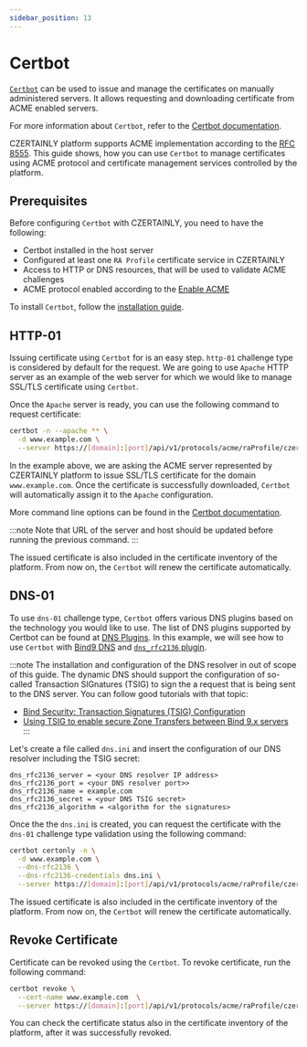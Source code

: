 ```yaml
---
sidebar_position: 13
---
```


# Certbot

[`Certbot`](https://certbot.eff.org/) can be used to issue and manage the certificates on manually administered servers. It allows requesting and downloading certificate from ACME enabled servers.

For more information about `Certbot`, refer to the [Certbot documentation](https://eff-certbot.readthedocs.io/en/stable/).

CZERTAINLY platform supports ACME implementation according to the [RFC 8555](https://datatracker.ietf.org/doc/html/rfc8555). This guide shows, how you can use `Certbot` to manage certificates using ACME protocol and certificate management services controlled by the platform.

## Prerequisites

Before configuring `Certbot` with CZERTAINLY, you need to have the following:
- Certbot installed in the host server
- Configured at least one `RA Profile` certificate service in CZERTAINLY
- Access to HTTP or DNS resources, that will be used to validate ACME challenges
- ACME protocol enabled according to the [Enable ACME](enable-acme.md)

To install `Certbot`, follow the [installation guide](https://certbot.eff.org/).

## HTTP-01

Issuing certificate using `Certbot` for is an easy step. `http-01` challenge type is considered by default for the request. We are going to use `Apache` HTTP server as an example of the web server for which we would like to manage SSL/TLS certificate using `Certbot`.

Once the `Apache` server is ready, you can use the following command to request certificate:

```bash
certbot -n --apache ** \
  -d www.example.com \
  --server https://[domain]:[port]/api/v1/protocols/acme/raProfile/czertainly/directory
```

In the example above, we are asking the ACME server represented by CZERTAINLY platform to issue SSL/TLS certificate for the domain `www.example.com`. Once the certificate is successfully downloaded, `Certbot` will automatically assign it to the `Apache` configuration.

More command line options can be found in the [Certbot documentation](https://eff-certbot.readthedocs.io/en/stable/using.html#certbot-command-line-options).

:::note
Note that URL of the server and host should be updated before running the previous command.
:::

The issued certificate is also included in the certificate inventory of the platform. From now on, the `Certbot` will renew the certificate automatically.

## DNS-01

To use `dns-01` challenge type, `Certbot` offers various DNS plugins based on the technology you would like to use. The list of DNS plugins supported by Certbot can be found at [DNS Plugins](https://eff-certbot.readthedocs.io/en/stable/using.html#dns-plugins). In this example, we will see how to use `Certbot` with [Bind9 DNS](https://www.isc.org/bind/) and [`dns_rfc2136` plugin](https://certbot-dns-rfc2136.readthedocs.io/en/stable/).

:::note
The installation and configuration of the DNS resolver in out of scope of this guide. The dynamic DNS should support the configuration of so-called Transaction SIGnatures (TSIG) to sign the a request that is being sent to the DNS server. You can follow good tutorials with that topic:
- [Bind Security: Transaction Signatures (TSIG) Configuration](https://www.cyberciti.biz/faq/unix-linux-bind-named-configuring-tsig)
- [Using TSIG to enable secure Zone Transfers between Bind 9.x servers](https://tomthorp.me/blog/using-tsig-enable-secure-zone-transfers-between-bind-9x-servers)
:::

Let's create a file called `dns.ini` and insert the configuration of our DNS resolver including the TSIG secret:
```
dns_rfc2136_server = <your DNS resolver IP address>
dns_rfc2136_port = <your DNS resolver port>>
dns_rfc2136_name = example.com
dns_rfc2136_secret = <your DNS TSIG secret>
dns_rfc2136_algorithm = <algorithm for the signatures>
```

Once the the `dns.ini` is created, you can request the certificate with the `dns-01` challenge type validation using the following command:

```bash
certbot certonly -n \
  -d www.example.com \
  --dns-rfc2136 \
  --dns-rfc2136-credentials dns.ini \
  --server https://[domain]:[port]/api/v1/protocols/acme/raProfile/czertainly/directory
```

The issued certificate is also included in the certificate inventory of the platform. From now on, the `Certbot` will renew the certificate automatically.

## Revoke Certificate

Certificate can be revoked using the `Certbot`. To revoke certificate, run the following command:

```bash
certbot revoke \
  --cert-name www.example.com  \
  --server https://[domain]:[port]/api/v1/protocols/acme/raProfile/czertainly/directory
```

You can check the certificate status also in the certificate inventory of the platform, after it was successfully revoked.
